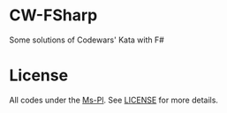 # CW-FSharp
Some solutions of Codewars' Kata with F#
# License
All codes under the [Ms-Pl](https://msdn.microsoft.com/en-us/communitymspermissivelic.aspx). See [LICENSE](LICENSE.txt) for more details.
